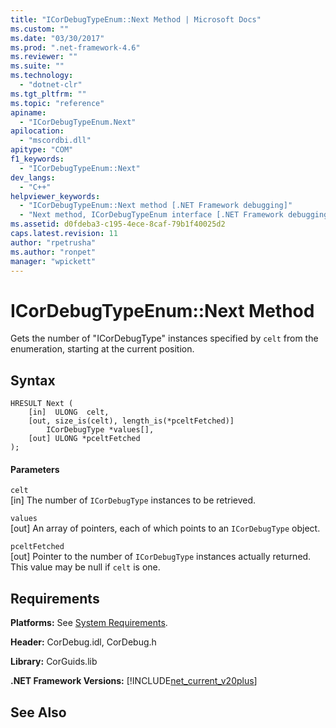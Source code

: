 ```yaml
---
title: "ICorDebugTypeEnum::Next Method | Microsoft Docs"
ms.custom: ""
ms.date: "03/30/2017"
ms.prod: ".net-framework-4.6"
ms.reviewer: ""
ms.suite: ""
ms.technology: 
  - "dotnet-clr"
ms.tgt_pltfrm: ""
ms.topic: "reference"
apiname: 
  - "ICorDebugTypeEnum.Next"
apilocation: 
  - "mscordbi.dll"
apitype: "COM"
f1_keywords: 
  - "ICorDebugTypeEnum::Next"
dev_langs: 
  - "C++"
helpviewer_keywords: 
  - "ICorDebugTypeEnum::Next method [.NET Framework debugging]"
  - "Next method, ICorDebugTypeEnum interface [.NET Framework debugging]"
ms.assetid: d0fdeba3-c195-4ece-8caf-79b1f40025d2
caps.latest.revision: 11
author: "rpetrusha"
ms.author: "ronpet"
manager: "wpickett"
---
```

# ICorDebugTypeEnum::Next Method
Gets the number of "ICorDebugType" instances specified by `celt` from the enumeration, starting at the current position.  
  
## Syntax  
  
```  
HRESULT Next (  
    [in]  ULONG  celt,  
    [out, size_is(celt), length_is(*pceltFetched)]  
        ICorDebugType *values[],  
    [out] ULONG *pceltFetched  
);  
```  
  
#### Parameters  
 `celt`  
 [in] The number of `ICorDebugType` instances to be retrieved.  
  
 `values`  
 [out] An array of pointers, each of which points to an `ICorDebugType` object.  
  
 `pceltFetched`  
 [out] Pointer to the number of `ICorDebugType` instances actually returned. This value may be null if `celt` is one.  
  
## Requirements  
 **Platforms:** See [System Requirements](../../../../docs/framework/getting-started/system-requirements.md).  
  
 **Header:** CorDebug.idl, CorDebug.h  
  
 **Library:** CorGuids.lib  
  
 **.NET Framework Versions:** [!INCLUDE[net_current_v20plus](../../../../includes/net-current-v20plus-md.md)]  
  
## See Also  
 